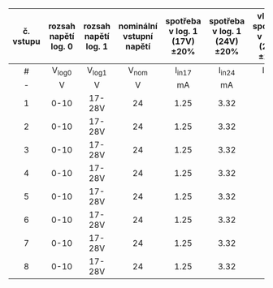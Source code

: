 |  č. vstupu  |  rozsah napětí log. 0  |  rozsah napětí log. 1  |  nominální vstupní napětí  |  spotřeba v log. 1 (17V) ±20%  |  spotřeba v log. 1 (24V) ±20%  |  vlastní spotřeba v log.1 (28V) ±20%  |  Nominální vstupní odpor ±20% |  Přiřazeno k ose  |  Max. vstupní frekvence - obdélník  |
| :---: | :---: | :---: | :---: | :---: | :---: | :---: | :---: | :---: | :---: |
|  #  |  V<sub>log0</sub>  |  V<sub>log1</sub>  |  V<sub>nom</sub> |  I<sub>in17</sub> |  I<sub>in24</sub> |  I<sub>in28</sub> |  R<sub>in,Nom</sub>  |  Osa č.  |  f<sub>max,Sq</sub> |
| - |  V |  V |  V |  mA |  mA |  mA |  kΩ  | -					  | kHz					  |
| 1 |  0-10  |  17-28V  | 24 | 1.25 | 3.32 | 4.5 | 7.2 | 1 | 50 |
| 2 |  0-10  |  17-28V  | 24 | 1.25 | 3.32 | 4.5 | 7.2 | 2 | 50 |
| 3 |  0-10  |  17-28V  | 24 | 1.25 | 3.32 | 4.5 | 7.2 | 1 | 50 |
| 4 |  0-10  |  17-28V  | 24 | 1.25 | 3.32 | 4.5 | 7.2 | 2 | 50 |
| 5 |  0-10  |  17-28V  | 24 | 1.25 | 3.32 | 4.5 | 7.2 | 1 | 50 |
| 6 |  0-10  |  17-28V  | 24 | 1.25 | 3.32 | 4.5 | 7.2 | 2 | 50 |
| 7 |  0-10  |  17-28V  | 24 | 1.25 | 3.32 | 4.5 | 7.2 | 1 | 50 |
| 8 |  0-10  |  17-28V  | 24 | 1.25 | 3.32 | 4.5 | 7.2 | 2 | 50 |
